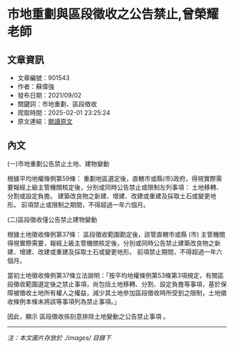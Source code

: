# 市地重劃與區段徵收之公告禁止,曾榮耀老師

## 文章資訊
- 文章編號：901543
- 作者：蘇偉強
- 發布日期：2021/09/02
- 關鍵詞：市地重劃、區段徵收
- 爬取時間：2025-02-01 23:25:24
- 原文連結：[閱讀原文](https://real-estate.get.com.tw/Columns/detail.aspx?no=901543)

## 內文


(一)市地重劃公告禁止土地、建物變動


根據平均地權條例第59條：
重劃地區選定後，直轄市或縣(市)政府，得視實際需要報經上級主管機關核定後，分別或同時公告禁止或限制左列事項：
土地移轉、分割或設定負擔。
建築改良物之新建、增建、改建或重建及採取土石或變更地形。
前項禁止或限制之期間，不得超過一年六個月。


(二)區段徵收僅公告禁止建物變動


根據土地徵收條例第37條：
區段徵收範圍勘定後，該管直轄市或縣 (市) 主管機關得視實際需要，報經上級主管機關核定後，分別或同時公告禁止建築改良物之新建、增建、改建或重建及採取土石或變更地形。
前項禁止期間，不得超過一年六個月。


當初土地徵收條例第37條立法說明：「按平均地權條例第53條第3項規定，有關區段徵收範圍選定後之禁止事項，尚包括土地移轉、分割、設定負擔等事項，基於保障被徵收土地所有權人之權益，減少其土地參加區段徵收時所受到之限制，土地徵收條例本條未將該等事項列為禁止事項。」


因此，顯示
區段徵收係刻意排除土地變動之公告禁止事項
。

---
*注：本文圖片存放於 ./images/ 目錄下*
